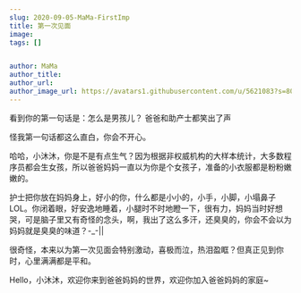 ```yaml
---
slug: 2020-09-05-MaMa-FirstImp
title: 第一次见面
image: 
tags: []


author: MaMa
author_title: 
author_url: 
author_image_url: https://avatars1.githubusercontent.com/u/5621083?s=80&v=4
---
```




看到你的第一句话是：怎么是男孩儿？ 爸爸和助产士都笑出了声



<!--truncate-->



怪我第一句话都这么直白，你会不开心。



哈哈，小沐沐，你是不是有点生气？因为根据非权威机构的大样本统计，大多数程序员都会生女孩，所以爸爸妈妈一直以为你是个女孩子，准备的小衣服都是粉粉嫩嫩的。



护士把你放在妈妈身上，好小的你，什么都是小小的，小手，小脚，小塌鼻子LOL。你闭着眼，好安逸地睡着，小腿时不时地瞪一下，很有力，妈妈当时好想哭，可是脑子里又有奇怪的念头，啊，我出了这么多汗，还臭臭的，你会不会以为妈妈就是臭臭的味道？-_-||



很奇怪，本来以为第一次见面会特别激动，喜极而泣，热泪盈眶？但真正见到你时，心里满满都是平和。



Hello，小沐沐，欢迎你来到爸爸妈妈的世界，欢迎你加入爸爸妈妈的家庭~



<br />

<br />